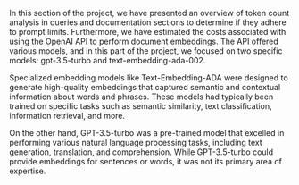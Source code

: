 In this section of the project, we have presented an overview of token count analysis in queries and documentation sections to determine if they adhere to prompt limits. Furthermore, we have estimated the costs associated with using the OpenAI API to perform document embeddings. The API offered various models, and in this part of the project, we focused on two specific models: gpt-3.5-turbo and text-embedding-ada-002.

Specialized embedding models like Text-Embedding-ADA were designed to generate high-quality embeddings that captured semantic and contextual information about words and phrases. These models had typically been trained on specific tasks such as semantic similarity, text classification, information retrieval, and more.

On the other hand, GPT-3.5-turbo was a pre-trained model that excelled in performing various natural language processing tasks, including text generation, translation, and comprehension. While GPT-3.5-turbo could provide embeddings for sentences or words, it was not its primary area of expertise.
